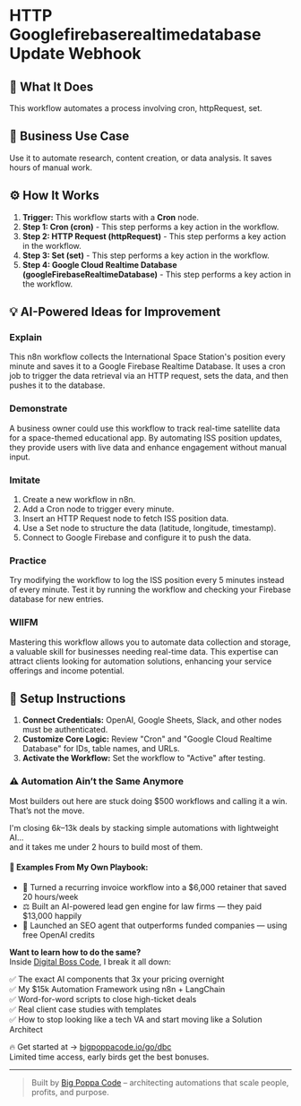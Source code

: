 # HTTP Googlefirebaserealtimedatabase Update Webhook

## 🚀 What It Does
This workflow automates a process involving cron, httpRequest, set.

## 💼 Business Use Case
Use it to automate research, content creation, or data analysis. It saves hours of manual work.

## ⚙️ How It Works
1.  **Trigger:** This workflow starts with a **Cron** node.
2. **Step 1: Cron (cron)** - This step performs a key action in the workflow.
3. **Step 2: HTTP Request (httpRequest)** - This step performs a key action in the workflow.
4. **Step 3: Set (set)** - This step performs a key action in the workflow.
5. **Step 4: Google Cloud Realtime Database (googleFirebaseRealtimeDatabase)** - This step performs a key action in the workflow.

## 💡 AI-Powered Ideas for Improvement
### Explain
This n8n workflow collects the International Space Station's position every minute and saves it to a Google Firebase Realtime Database. It uses a cron job to trigger the data retrieval via an HTTP request, sets the data, and then pushes it to the database.

### Demonstrate
A business owner could use this workflow to track real-time satellite data for a space-themed educational app. By automating ISS position updates, they provide users with live data and enhance engagement without manual input.

### Imitate
1. Create a new workflow in n8n.
2. Add a Cron node to trigger every minute.
3. Insert an HTTP Request node to fetch ISS position data.
4. Use a Set node to structure the data (latitude, longitude, timestamp).
5. Connect to Google Firebase and configure it to push the data.

### Practice
Try modifying the workflow to log the ISS position every 5 minutes instead of every minute. Test it by running the workflow and checking your Firebase database for new entries.

### WIIFM
Mastering this workflow allows you to automate data collection and storage, a valuable skill for businesses needing real-time data. This expertise can attract clients looking for automation solutions, enhancing your service offerings and income potential.

## 🔧 Setup Instructions
1. **Connect Credentials:** OpenAI, Google Sheets, Slack, and other nodes must be authenticated.
2. **Customize Core Logic:** Review "Cron" and "Google Cloud Realtime Database" for IDs, table names, and URLs.
3. **Activate the Workflow:** Set the workflow to "Active" after testing.

### ⚠️ Automation Ain’t the Same Anymore

Most builders out here are stuck doing $500 workflows and calling it a win.  
That’s not the move.  

I'm closing $6k–$13k deals by stacking simple automations with lightweight AI...  
and it takes me under 2 hours to build most of them.

#### 🧠 Examples From My Own Playbook:
- 🔁 Turned a recurring invoice workflow into a $6,000 retainer that saved 20 hours/week  
- ⚖️ Built an AI-powered lead gen engine for law firms — they paid $13,000 happily  
- 🚀 Launched an SEO agent that outperforms funded companies — using free OpenAI credits  

**Want to learn how to do the same?**  
Inside [Digital Boss Code](https://bigpoppacode.io/go/dbc), I break it all down:

✅ The exact AI components that 3x your pricing overnight  
✅ My $15k Automation Framework using n8n + LangChain  
✅ Word-for-word scripts to close high-ticket deals  
✅ Real client case studies with templates  
✅ How to stop looking like a tech VA and start moving like a Solution Architect  

🔥 Get started at → [bigpoppacode.io/go/dbc](https://bigpoppacode.io/go/dbc)  
Limited time access, early birds get the best bonuses.

---
> Built by [Big Poppa Code](https://bigpoppacode.io) – architecting automations that scale people, profits, and purpose.
